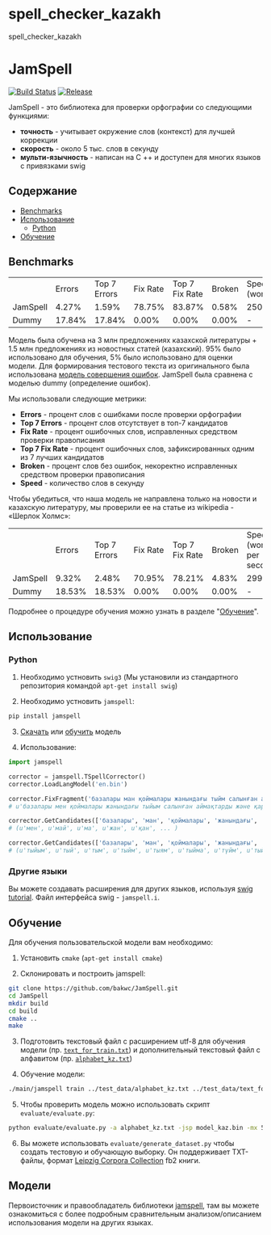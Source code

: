 # spell_checker_kazakh
spell_checker_kazakh
# JamSpell

[![Build Status][travis-image]][travis] [![Release][release-image]][releases]

[travis-image]: https://travis-ci.org/bakwc/JamSpell.svg?branch=master
[travis]: https://travis-ci.org/bakwc/JamSpell

[release-image]: https://img.shields.io/badge/release-0.0.11-blue.svg?style=flat
[releases]: https://github.com/bakwc/JamSpell/releases

JamSpell - это библиотека для проверки орфографии со следующими функциями:

- **точность** - учитывает окружение слов (контекст) для лучшей коррекции
- **скорость** - около 5 тыс. слов в секунду
- **мульти-язычность** - написан на C ++ и доступен для многих языков с привязками swig

## Содержание
- [Benchmarks](#benchmarks)
- [Использование](#Использование)
  - [Python](#python)
- [Обучение](#обучение)

## Benchmarks

<table>
  <tr>
    <td></td>
    <td>Errors</td>
    <td>Top 7 Errors</td>
    <td>Fix Rate</td>
    <td>Top 7 Fix Rate</td>
    <td>Broken</td>
    <td>Speed<br>
(words/second)</td>
  </tr>
  <tr>
    <td>JamSpell</td>
    <td>4.27%</td>
    <td>1.59%</td>
    <td>78.75%</td>
    <td>83.87%</td>
    <td>0.58%</td>
    <td>250474</td>
  </tr>
  <tr>
    <td>Dummy</td>
    <td>17.84%</td>
    <td>17.84%</td>
    <td>0.00%</td>
    <td>0.00%</td>
    <td>0.00%</td>
    <td>-</td>
  </tr>
</table>

Модель была обучена на 3 млн предложениях казахской литературы + 1.5 млн предложениях из новостных статей (казахский). 95% было использовано для обучения, 5% было использовано для оценки модели. Для формирования тестового текста из оригинального была использована [модель совершения ошибок](https://github.com/bakwc/JamSpell/blob/master/evaluate/typo_model.py). JamSpell была сравнена с моделью dummy (определение ошибок).

Мы использовали следующие метрики:
- **Errors** - процент слов с ошибками после проверки орфографии
- **Top 7 Errors** - процент слов отсутствует в топ-7 кандидатов
- **Fix Rate** - процент ошибочных слов, исправленных средством проверки правописания
- **Top 7 Fix Rate** - процент ошибочных слов, зафиксированных одним из 7 лучших кандидатов
- **Broken** - процент слов без ошибок, некоректно исправленных средством проверки правописания
- **Speed** - количество слов в секунду

Чтобы убедиться, что наша модель не направлена только на новости и казахскую литературу, мы проверили ее на статье из wikipedia - «Шерлок Холмс»:

<table>
  <tr>
    <td></td>
    <td>Errors</td>
    <td>Top 7 Errors</td>
    <td>Fix Rate</td>
    <td>Top 7 Fix Rate</td>
    <td>Broken</td>
    <td>Speed
(words per second)</td>
  </tr>
  <tr>
    <td>JamSpell</td>
    <td>9.32%</td>
    <td>2.48%</td>
    <td>70.95%</td>
    <td>78.21%</td>
    <td>4.83%</td>
    <td>2994</td>
  </tr>
  <tr>
    <td>Dummy</td>
    <td>18.53%</td>
    <td>18.53%</td>
    <td>0.00%</td>
    <td>0.00%</td>
    <td>0.00%</td>
    <td>-</td>
  </tr>
</table>

Подробнее о процедуре обучения можно узнать в разделе "[Обучение](#обучение)".

## Использование
### Python
1. Необходимо устновить ```swig3``` (Мы установили из стандартного репозитория командой ```apt-get install swig```)

2. Необходимо устновить ```jamspell```:
```bash
pip install jamspell
```
3. [Скачать](#download-models) или [обучить](#обучение) модель

4. Использование:

```python
import jamspell

corrector = jamspell.TSpellCorrector()
corrector.LoadLangModel('en.bin')

corrector.FixFragment('базалары ман қоймалары жанындағы тыйм салынған аймақтрды жәе қарулы күштердвің')
# u'базалары мен қоймалары жанындағы тыйым салынған аймақтарды және қарулы күштердің'

corrector.GetCandidates(['базалары', 'ман', 'қоймалары', 'жанындағы', 'тыйм', 'салынған', 'аймақтрды', 'жәе', 'қарулы', 'күштердвің'], 1)
# (u'мен', u'май', u'ма', u'жан', u'қан', ... )

corrector.GetCandidates(['базалары', 'ман', 'қоймалары', 'жанындағы', 'тыйм', 'салынған', 'аймақтрды', 'жәе', 'қарулы', 'күштердвің'], 4)
# (u'тыйым', u'тый', u'тым', u'тыйм', u'тыям', u'тыйма', u'түйм', u'тыйу', ...)
```

### Другие языки
Вы можете создавать расширения для других языков, используя [swig tutorial](http://www.swig.org/tutorial.html). Файл интерфейса swig - `jamspell.i`. 

## Обучение
Для обучения пользовательской модели вам необходимо:

1. Установить ```cmake``` (```apt-get install cmake```)

2. Склонировать и построить jamspell:
```bash
git clone https://github.com/bakwc/JamSpell.git
cd JamSpell
mkdir build
cd build
cmake ..
make
```

3. Подготовить текстовый файл с расширением utf-8 для обучения модели (пр. [```text_for_train.txt```](https://github.com/bakwc/JamSpell/blob/master/test_data/sherlockholmes.txt)) и дополнительный текстовый файл с алфавитом (пр. [```alphabet_kz.txt```](https://github.com/bakwc/JamSpell/blob/master/test_data/alphabet_en.txt))

4. Обучение модели:
```bash
./main/jamspell train ../test_data/alphabet_kz.txt ../test_data/text_for_train.txt model_kaz.bin
```
5. Чтобы проверить модель можно использовать скрипт ```evaluate/evaluate.py```:
```bash
python evaluate/evaluate.py -a alphabet_kz.txt -jsp model_kaz.bin -mx 50000 test_data.txt
```
6. Вы можете использовать ```evaluate/generate_dataset.py``` чтобы создать тестовую и обучающую выборку. Он поддерживает TXT-файлы, формат [Leipzig Corpora Collection](http://wortschatz.uni-leipzig.de/en/download/) fb2 книги.

## Модели
Первоисточник и правообладатель библиотеки [jamspell](https://github.com/bakwc/JamSpell), там вы можете ознакомиться с более подробным сравнительным анализом/описанием использования модели на других языках.
